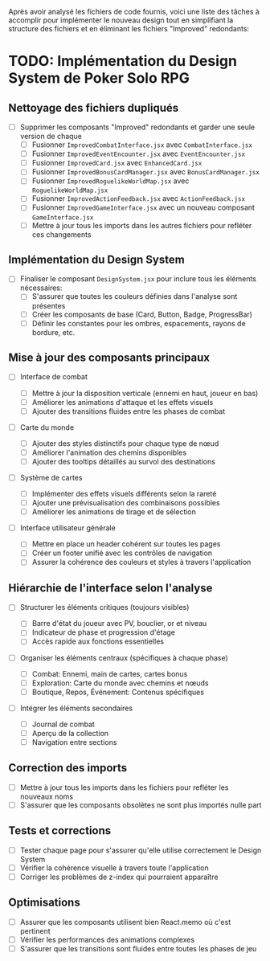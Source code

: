 Après avoir analysé les fichiers de code fournis, voici une liste des tâches à accomplir pour implémenter le nouveau design tout en simplifiant la structure des fichiers et en éliminant les fichiers "Improved" redondants:

# TODO: Implémentation du Design System de Poker Solo RPG

## Nettoyage des fichiers dupliqués

- [ ] Supprimer les composants "Improved" redondants et garder une seule version de chaque
  - [ ] Fusionner `ImprovedCombatInterface.jsx` avec `CombatInterface.jsx`
  - [ ] Fusionner `ImprovedEventEncounter.jsx` avec `EventEncounter.jsx`
  - [ ] Fusionner `ImprovedCard.jsx` avec `EnhancedCard.jsx`
  - [ ] Fusionner `ImprovedBonusCardManager.jsx` avec `BonusCardManager.jsx`
  - [ ] Fusionner `ImprovedRoguelikeWorldMap.jsx` avec `RoguelikeWorldMap.jsx`
  - [ ] Fusionner `ImprovedActionFeedback.jsx` avec `ActionFeedback.jsx`
  - [ ] Fusionner `ImprovedGameInterface.jsx` avec un nouveau composant `GameInterface.jsx`
  - [ ] Mettre à jour tous les imports dans les autres fichiers pour refléter ces changements

## Implémentation du Design System

- [ ] Finaliser le composant `DesignSystem.jsx` pour inclure tous les éléments nécessaires:
  - [ ] S'assurer que toutes les couleurs définies dans l'analyse sont présentes
  - [ ] Créer les composants de base (Card, Button, Badge, ProgressBar)
  - [ ] Définir les constantes pour les ombres, espacements, rayons de bordure, etc.

## Mise à jour des composants principaux

- [ ] Interface de combat

  - [ ] Mettre à jour la disposition verticale (ennemi en haut, joueur en bas)
  - [ ] Améliorer les animations d'attaque et les effets visuels
  - [ ] Ajouter des transitions fluides entre les phases de combat

- [ ] Carte du monde

  - [ ] Ajouter des styles distinctifs pour chaque type de nœud
  - [ ] Améliorer l'animation des chemins disponibles
  - [ ] Ajouter des tooltips détaillés au survol des destinations

- [ ] Système de cartes

  - [ ] Implémenter des effets visuels différents selon la rareté
  - [ ] Ajouter une prévisualisation des combinaisons possibles
  - [ ] Améliorer les animations de tirage et de sélection

- [ ] Interface utilisateur générale
  - [ ] Mettre en place un header cohérent sur toutes les pages
  - [ ] Créer un footer unifié avec les contrôles de navigation
  - [ ] Assurer la cohérence des couleurs et styles à travers l'application

## Hiérarchie de l'interface selon l'analyse

- [ ] Structurer les éléments critiques (toujours visibles)

  - [ ] Barre d'état du joueur avec PV, bouclier, or et niveau
  - [ ] Indicateur de phase et progression d'étage
  - [ ] Accès rapide aux fonctions essentielles

- [ ] Organiser les éléments centraux (spécifiques à chaque phase)

  - [ ] Combat: Ennemi, main de cartes, cartes bonus
  - [ ] Exploration: Carte du monde avec chemins et nœuds
  - [ ] Boutique, Repos, Événement: Contenus spécifiques

- [ ] Intégrer les éléments secondaires
  - [ ] Journal de combat
  - [ ] Aperçu de la collection
  - [ ] Navigation entre sections

## Correction des imports

- [ ] Mettre à jour tous les imports dans les fichiers pour refléter les nouveaux noms
- [ ] S'assurer que les composants obsolètes ne sont plus importés nulle part

## Tests et corrections

- [ ] Tester chaque page pour s'assurer qu'elle utilise correctement le Design System
- [ ] Vérifier la cohérence visuelle à travers toute l'application
- [ ] Corriger les problèmes de z-index qui pourraient apparaître

## Optimisations

- [ ] Assurer que les composants utilisent bien React.memo où c'est pertinent
- [ ] Vérifier les performances des animations complexes
- [ ] S'assurer que les transitions sont fluides entre toutes les phases de jeu
